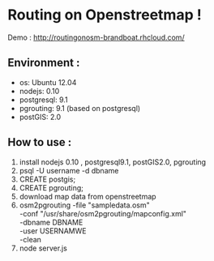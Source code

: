 Routing on Openstreetmap !
======

Demo : http://routingonosm-brandboat.rhcloud.com/

## Environment :
- os: Ubuntu 12.04
- nodejs: 0.10
- postgresql: 9.1
- pgrouting: 9.1 (based on postgresql)
- postGIS: 2.0

## How to use :
1. install nodejs 0.10 , postgresql9.1, postGIS2.0, pgrouting
2. psql -U username -d dbname
3. CREATE postgis;
4. CREATE pgrouting;
5. download map data from openstreetmap
6. osm2pgrouting -file "sampledata.osm" \
                          -conf "/usr/share/osm2pgrouting/mapconfig.xml" \
                          -dbname DBNAME \
                          -user USERNAMWE \
                          -clean
7. node server.js


